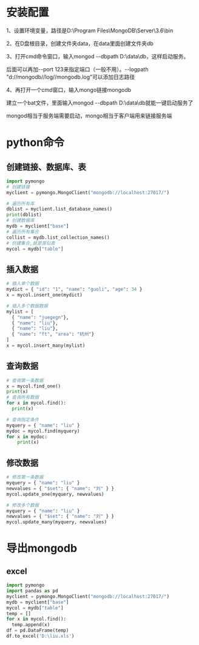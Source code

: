 # 安装配置

1、设置环境变量，路径是D:\Program Files\MongoDB\Server\3.6\bin

2、在D盘根目录，创建文件夹data，在data里面创建文件夹db

3、打开cmd命令窗口，输入mongod --dbpath D:\data\db，这样启动服务。

后面可以再加--port 123来指定端口（一般不用）。--logpath "d://mongodb//log//mongodb.log"可以添加日志路径

4、再打开一个cmd窗口，输入mongo链接mongodb

建立一个bat文件，里面输入mongod --dbpath D:\data\db就能一键启动服务了

mongod相当于服务端需要启动，mongo相当于客户端用来链接服务端

# python命令

## 创建链接、数据库、表

```python
import pymongo
# 创建链接
myclient = pymongo.MongoClient("mongodb://localhost:27017/")
```

```python
# 遍历所有库
dblist = myclient.list_database_names()
print(dblist)
# 创建数据库
mydb = myclient["base"]
# 遍历所有集合
collist = mydb.list_collection_names()
# 创建集合,就是类似表
mycol = mydb["table"]
```

## 插入数据

```python
# 插入单个数据
mydict = { "id": "1", "name": "guoli", "age": 34 }
x = mycol.insert_one(mydict) 

# 插入多个数据数据
mylist = [
  { "name": "juegegn"},
  { "name": "liu"},
  { "name": "liu"},
  { "name": "ft", "area": "杭州"}
]
x = mycol.insert_many(mylist)
```

## 查询数据

```python
# 查询第一条数据
x = mycol.find_one()
print(x)
# 查询所有数据
for x in mycol.find():
  print(x)

# 查询指定条件
myquery = { "name": "liu" }
mydoc = mycol.find(myquery)
for x in mydoc:
    print(x)
```

## 修改数据

```python
# 修改第一条数据
myquery = { "name": "liu" }
newvalues = { "$set": { "name": "刘" } }
mycol.update_one(myquery, newvalues)

# 修改多个数据
myquery = { "name": "liu" }
newvalues = { "$set": { "name": "刘" } }
mycol.update_many(myquery, newvalues)
```

# 导出mongodb

## excel

```python
import pymongo
import pandas as pd
myclient = pymongo.MongoClient("mongodb://localhost:27017/")
mydb = myclient["base"]
mycol = mydb["table"]
temp = []
for x in mycol.find():
  temp.append(x)
df = pd.DataFrame(temp)
df.to_excel('D:\liu.xls')
```

